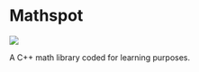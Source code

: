 # Mathspot

![](https://github.com/fahien/mathspot/workflows/main/badge.svg)

A C++ math library coded for learning purposes.
